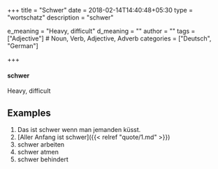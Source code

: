 +++
title        = "Schwer"
date         = 2018-02-14T14:40:48+05:30
type         = "wortschatz"
description  = "schwer"

e_meaning    = "Heavy, difficult"
d_meaning    = ""
author       = ""
tags         = ["Adjective"]                     # Noun, Verb, Adjective, Adverb
categories   = ["Deutsch", "German"]

+++

#### schwer

Heavy, difficult

## Examples
1. Das ist schwer wenn man jemanden küsst.
2. [Aller Anfang ist schwer]({{< relref "quote/1.md" >}})
3. schwer arbeiten
4. schwer atmen
5. schwer behindert
